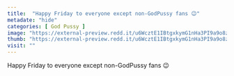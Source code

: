 ```yaml
---
title:  "Happy Friday to everyone except non-GodPussy fans 😉"
metadate: "hide"
categories: [ God Pussy ]
image: "https://external-preview.redd.it/u6WcztE1IBtgxkymG1nHa3PI9a9o8zSVhom5nTc9bIU.jpg?auto=webp&s=0318d2f5ad76c9bd3c0b7e99873b4d688acbd194"
thumb: "https://external-preview.redd.it/u6WcztE1IBtgxkymG1nHa3PI9a9o8zSVhom5nTc9bIU.jpg?width=1080&crop=smart&auto=webp&s=f92a4354d27a2ddd5559fb902196238401fa6fe9"
visit: ""
---
```

Happy Friday to everyone except non-GodPussy fans 😉
